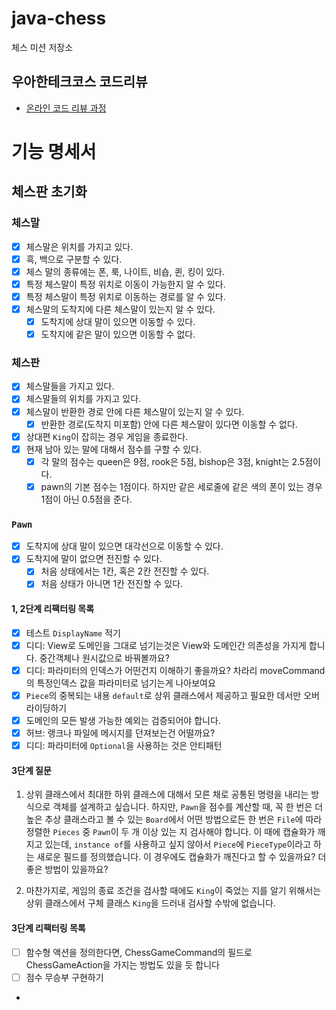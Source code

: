# java-chess

체스 미션 저장소

## 우아한테크코스 코드리뷰

- [온라인 코드 리뷰 과정](https://github.com/woowacourse/woowacourse-docs/blob/master/maincourse/README.md)

# 기능 명세서

## 체스판 초기화

### 체스말

- [x] 체스말은 위치를 가지고 있다.
- [x] 흑, 백으로 구분할 수 있다.
- [x] 체스 말의 종류에는 폰, 룩, 나이트, 비숍, 퀸, 킹이 있다.
- [x] 특정 체스말이 특정 위치로 이동이 가능한지 알 수 있다.
- [x] 특정 체스말이 특정 위치로 이동하는 경로를 알 수 있다.
- [x] 체스말의 도착지에 다른 체스말이 있는지 알 수 있다.
    - [x] 도착지에 상대 말이 있으면 이동할 수 있다.
    - [x] 도착지에 같은 말이 있으면 이동할 수 없다.

### 체스판

- [x] 체스말들을 가지고 있다.
- [x] 체스말들의 위치를 가지고 있다.
- [x] 체스말이 반환한 경로 안에 다른 체스말이 있는지 알 수 있다.
    - [x] 반환한 경로(도착지 미포함) 안에 다른 체스말이 있다면 이동할 수 없다.

- [x] 상대편 `King`이 잡히는 경우 게임을 종료한다.
- [x] 현재 남아 있는 말에 대해서 점수를 구할 수 있다.
    - [x] 각 말의 점수는 queen은 9점, rook은 5점, bishop은 3점, knight는 2.5점이다.
    - [x] pawn의 기본 점수는 1점이다. 하지만 같은 세로줄에 같은 색의 폰이 있는 경우 1점이 아닌 0.5점을 준다.

### `Pawn`

- [x] 도착지에 상대 말이 있으면 대각선으로 이동할 수 있다.
- [x] 도착지에 말이 없으면 전진할 수 있다.
    - [x] 처음 상태에서는 1칸, 혹은 2칸 전진할 수 있다.
    - [x] 처음 상태가 아니면 1칸 전진할 수 있다.

#### 1, 2단계 리팩터링 목록

- [x] 테스트 `DisplayName` 적기
- [x] 디디: View로 도메인을 그대로 넘기는것은 View와 도메인간 의존성을 가지게 합니다. 중간객체나 원시값으로 바꿔볼까요?
- [x] 디디: 파라미터의 인덱스가 어떤건지 이해하기 좋을까요? 차라리 moveCommand의 특정인덱스 값을 파라미터로 넘기는게 나아보여요
- [x] `Piece`의 중복되는 내용 `default`로 상위 클래스에서 제공하고 필요한 데서만 오버라이딩하기
- [x] 도메인의 모든 발생 가능한 예외는 검증되어야 합니다.
- [x] 허브: 랭크나 파일에 메시지를 던져보는건 어떨까요?
- [x] 디디: 파라미터에 `Optional`을 사용하는 것은 안티패턴

#### 3단계 질문

1. 상위 클래스에서 최대한 하위 클래스에 대해서 모른 채로 공통된 명령을 내리는 방식으로 객체를 설계하고 싶습니다.
   하지만, `Pawn`을 점수를 계산할 때, 꼭 한 번은 더 높은 추상 클래스라고 볼 수 있는 `Board`에서 어떤 방법으로든 한 번은 `File`에 따라 정렬한 `Pieces` 중 `Pawn`이 두 개 이상
   있는 지 검사해야 합니다.
   이 때에 캡슐화가 깨지고 있는데, `instance of`를 사용하고 싶지 않아서 `Piece`에 `PieceType`이라고 하는 새로운 필드를 정의했습니다.
   이 경우에도 캡슐화가 깨진다고 할 수 있을까요? 더 좋은 방법이 있을까요?

2. 마찬가지로, 게임의 종료 조건을 검사할 때에도 `King`이 죽었는 지를 알기 위해서는 상위 클래스에서 구체 클래스 `King`을 드러내 검사할 수밖에 없습니다.

#### 3단계 리팩터링 목록

- [ ] 함수형 액션을 정의한다면, ChessGameCommand의 필드로 ChessGameAction을 가지는 방법도 있을 듯 합니다
- [ ] 점수 무승부 구현하기
- 
